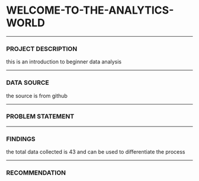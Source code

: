 # WELCOME-TO-THE-ANALYTICS-WORLD
__________________
### PROJECT DESCRIPTION
this is an introduction to beginner data analysis
______________________________
### DATA SOURCE
the  source is from github
_____________________
### PROBLEM STATEMENT

___________
### FINDINGS
the total data collected is 43 and can be used to differentiate the process
________________________________
### RECOMMENDATION
